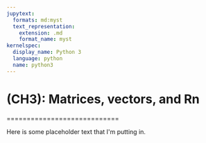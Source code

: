 ```yaml
---
jupytext:
  formats: md:myst
  text_representation:
    extension: .md
    format_name: myst
kernelspec:
  display_name: Python 3
  language: python
  name: python3
---
```


# (CH3): Matrices, vectors, and Rn
============================

Here is some placeholder text that I'm putting in.
